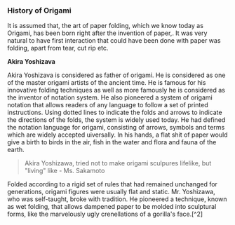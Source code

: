 ### **History of Origami**

It is assumed that, the art of paper folding, which we know today as Origami, has been born right after the invention of paper,. It was very natural to have first interaction that could have been done with paper was folding, apart from tear, cut rip etc.

**Akira Yoshizava**

Akira Yoshizava is considered as father of origami. He is considered as one of the master origami artists of the ancient time. He is famous for his innovative folding techniques as well as more famously he is considered as the inventor of notation system.  He also pioneered a system of origami notation that allows readers of any language to follow a set of printed instructions. Using dotted lines to indicate the folds and arrows to indicate the directions of the folds, the system is widely used today. He had defined the notation language for origami, consisting of arrows, symbols and terms which are widely accepted uiversally. In his hands, a flat shit of paper would give a birth to birds in the air, fish in the water and flora and fauna of the earth.

> Akira Yoshizawa, tried not to make origami sculpures lifelike, but "living" like - Ms. Sakamoto

Folded according to a rigid set of rules that had remained unchanged for generations, origami figures were usually flat and static. Mr. Yoshizawa, who was self-taught, broke with tradition. He pioneered a technique, known as wet folding, that allows dampened paper to be molded into sculptural forms, like the marvelously ugly crenellations of a gorilla's face.[^2]



